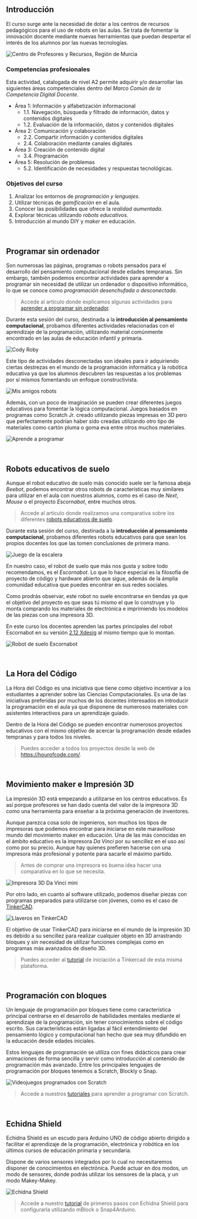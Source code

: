 ## Introducción

El curso surge ante la necesidad de dotar a los centros de recursos pedagógicos para el uso de robots en las aulas. Se trata de fomentar la innovación docente mediante nuevas herramientas que puedan despertar el interés de los alumnos por las nuevas tecnologías.

![](img/preview.jpg "Centro de Profesores y Recursos, Región de Murcia")

### Competencias profesionales

Esta actividad, catalogada de nivel A2 permite adquirir y/o desarrollar las siguientes áreas competenciales dentro del *Marco Común de la Competencia Digital Docente*.

- Área 1: Información y alfabetización informacional
  - 1.1. Navegación, búsqueda y filtrado de información, datos y contenidos digitales
  - 1.2. Evaluación de la información, datos y contenidos digitales
- Área 2: Comunicación y colaboración
  - 2.2. Compartir información y contenidos digitales
  - 2.4. Colaboración mediante canales digitales
- Área 3: Creación de contenido digital
  - 3.4. Programación
- Área 5: Resolución de problemas
  - 5.2. Identificación de necesidades y respuestas tecnológicas.

### Objetivos del curso

1. Analizar los entornos de *programación y lenguajes*.
2. Utilizar técnicas de *gamificación* en el aula.
3. Conocer las posibilidades que ofrece la *realidad aumentada*.
4. Explorar técnicas utilizando *robots educativos*.
5. Introducción al mundo DIY y *maker* en educación.



<br />


## Programar sin ordenador

Son numerosas las páginas, programas o robots pensados para el desarrollo del pensamiento computacional desde edades tempranas. Sin embargo, también podemos encontrar actividades para aprender a programar sin necesidad de utilizar un ordenador o dispositivo informático, lo que se conoce como *programación desenchufada o desconectada*.

> Accede al artículo donde explicamos algunas actividades para <a target="_blank" href="https://www.programoergosum.es/blog/aprender-a-programar-sin-ordenador/">aprender a programar sin ordenador</a>.

Durante esta sesión del curso, destinada a la **introducción al pensamiento computacional**, probamos diferentes actividades relacionadas con el aprendizaje de la programación, utilizando material comúnmente encontrado en las aulas de educación infantil y primaria.

![](img/cody-roby.jpg "Cody Roby")

Este tipo de actividades desconectadas son ideales para ir adquiriendo ciertas destrezas en el mundo de la programación informática y la robótica educativa ya que los alumnos descubren las respuestas a los problemas por sí mismos fomentando un enfoque constructivista.

![](img/mis-amigos-robots.jpg "Mis amigos robots")

Además, con un poco de imaginación se pueden crear diferentes juegos educativos para fomentar la lógica computacional. Juegos basados en programas como Scratch Jr. creado utilizando piezas impresas en 3D pero que perfectamente podrían haber sido creadas utilizando otro tipo de materiales como cartón pluma o goma eva entre otros muchos materiales.

![](img/aprende-a-programar.jpg "Aprende a programar")



<br />



## Robots educativos de suelo

Aunque el robot educativo de suelo más conocido suele ser la famosa abeja *Beebot*, podemos encontrar otros robots de características muy similares para utilizar en el aula con nuestros alumnos, como es el caso de *Next*, *Mouse* o el proyecto *Escornabot*, entre muchos otros.

> Accede al artículo donde realizamos una comparativa sobre los diferentes <a target="_blank" href="https://www.programoergosum.es/blog/robots-educativos-de-suelo/">robots educativos de suelo</a>.

Durante esta sesión del curso, destinada a la **introducción al pensamiento computacional**, probamos diferentes robots educativos para que sean los propios docentes los que las tomen conclusiones de primera mano.

![](img/beebot.jpg "Juego de la escalera")

En nuestro caso, el robot de suelo que más nos gusta y sobre todo recomendamos, es el *Escornabot*. Lo que lo hace especial es la filosofía de proyecto de código y hardware abierto que sigue, además de la ámplia comunidad educativa que puedes encontrar en sus redes sociales.

Como prodrás observar, este robot no suele encontrarse en tiendas ya que el objetivo del proyecto es que seas tú mismo el que lo construye y lo monta comprando los materiales de electrónica e imprimiendo los modelos de las piezas con una impresora 3D.

En este curso los docentes aprenden las partes principales del robot Escornabot en su versión <a target="_blank" href="https://www.thingiverse.com/thing:3269696">2.12 Xdesig</a> al mismo tiempo que lo montan.

![](img/escornabot.jpg "Robot de suelo Escornabot")



<br />



## La Hora del Código

La Hora del Código es una iniciativa que tiene como objetivo incentivar a los estudiantes a aprender sobre las Ciencias Computacionales. Es una de las iniciativas preferidas por muchos de los docentes interesados en introducir la programación en el aula ya que disponene de numerosos materiales con asistentes interactivos para un aprendizaje guiado.

Dentro de la Hora del Código se pueden encontrar numerosos proyectos educativos con el mismo objetivo de acercar la programación desde edades tempranas y para todos los niveles.

> Puedes acceder a todos los proyectos desde la web de <a target="_blank" href="https://hourofcode.com/es">https://hourofcode.com/</a>.



<br />



## Movimiento maker e Impresión 3D

La impresión 3D está empezando a utilizarse en los centros educativos. Es así porque profesores se han dado cuenta del valor de la impresora 3D como una herramienta para enseñar a la próxima generación de inventores.

Aunque parezca cosa solo de ingenieros, son muchos los tipos de impresoras que podemos encontrar para iniciarse en este maravilloso mundo del movimiento maker en educación. Una de las más conocidas en el ámbito educativo es la impresora *Da Vinci* por su sencillez en el uso así como por su precio. Aunque hay quienes prefieren hacerse con una impresora más profesional y potente para sacarle el máximo partido.

> Antes de comprar una impresora es buena idea hacer una comparativa en lo que se necesita.

![](img/xyz-printing.jpg "Impresora 3D Da Vinci mini")

Por otro lado, en cuanto al software utilizado, podemos diseñar piezas con programas preparados para utilizarse con jóvenes, como es el caso de <a target="_blank" href="https://www.tinkercad.com/">TinkerCAD</a>.

![](img/tinkercad.jpg "Llaveros en TinkerCAD")

El objetivo de usar TinkerCAD para iniciarse en el mundo de la impresión 3D es debido a su sencillez para realizar cualquier objeto en 3D arrastrando bloques y sin necesidad de utilizar funciones complejas como en programas más avanzados de diseño 3D.

> Puedes acceder al <a target="_blank" href="https://www.programoergosum.com/cursos-online/impresion-3d/902-introduccion-a-tinkercad/introduccion">tutorial</a> de iniciación a Tinkercad de esta misma plataforma.



<br />



## Programación con bloques

Un lenguaje de programación por bloques tiene como característica principal centrarse en el desarrollo de habilidades mentales mediante el aprendizaje de la programación, sin tener conocimientos sobre el código escrito. Sus características están ligadas al fácil entendimiento del pensamiento lógico y computacional han hecho que sea muy difundido en la educación desde edades iniciales.

Estos lenguajes de programación se utiliza con fines didácticos para crear animaciones de forma sencilla y servir como introducción al contenido de programación más avanzado. Entre los principales lenguajes de programación por bloques tenemos a Scratch, Blockly o Snap.

![](img/5.jpg "Videojuegos programados con Scratch")

> Accede a nuestros <a target="_blank" href="https://www.programoergosum.com/cursos-online/scratch">tutoriales</a> para aprender a programar con Scratch.



<br />



## Echidna Shield

Echidna Shield es un escudo para Arduino UNO de código abierto dirigido a facilitar el aprendizaje de la programación, electrónica y robótica en los últimos cursos de educación primaria y secundaria.

Dispone de varios sensores integrados por lo cual no necesitaremos disponer de conocimientos en electrónica. Puede actuar en dos modos, un modo de sensores, donde podrás utilizar los sensores de la placa, y un modo Makey-Makey.

![](img/6.jpg "Echidna Shield")

> Accede a nuestro <a target="_blank" href="https://www.programoergosum.com/cursos-online/robotica-educativa/604-robotica-educativa-con-echidna-shield/introduccion">tutorial</a> de primeros pasos con Echidna Shield para configurarla utilizando mBlock o Snap4Arduino.


<!--
<br />



## Materiales

- <a target="_blank" href="">Diapositivas del curso</a>
-->
